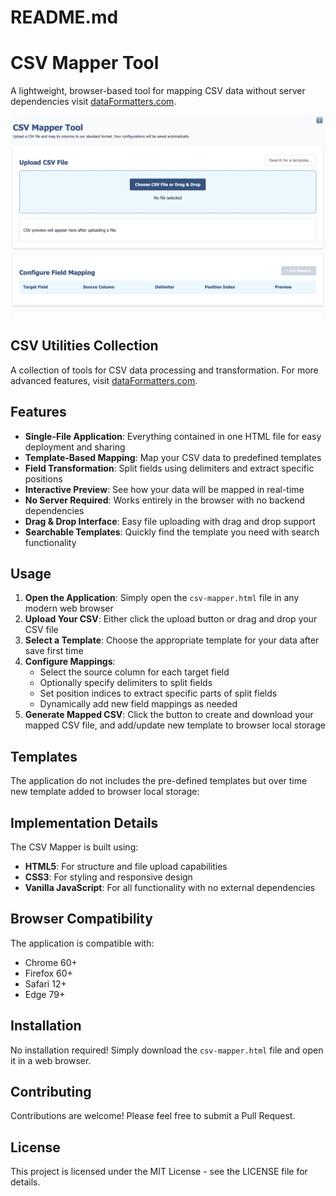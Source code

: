 # README.md

# CSV Mapper Tool

A lightweight, browser-based tool for mapping CSV data without server dependencies visit [dataFormatters.com](https://dataformatters.com).

![CSV Mapper Tool Screenshot](./src/assets/screenshots/csv-mapper-screenshot.png)

## CSV Utilities Collection

A collection of tools for CSV data processing and transformation.
For more advanced features, visit [dataFormatters.com](https://dataformatters.com).

## Features

- **Single-File Application**: Everything contained in one HTML file for easy deployment and sharing
- **Template-Based Mapping**: Map your CSV data to predefined templates
- **Field Transformation**: Split fields using delimiters and extract specific positions
- **Interactive Preview**: See how your data will be mapped in real-time
- **No Server Required**: Works entirely in the browser with no backend dependencies
- **Drag & Drop Interface**: Easy file uploading with drag and drop support
- **Searchable Templates**: Quickly find the template you need with search functionality

## Usage

1. **Open the Application**: Simply open the `csv-mapper.html` file in any modern web browser
2. **Upload Your CSV**: Either click the upload button or drag and drop your CSV file
3. **Select a Template**: Choose the appropriate template for your data after save first time
4. **Configure Mappings**:
   - Select the source column for each target field
   - Optionally specify delimiters to split fields
   - Set position indices to extract specific parts of split fields
   - Dynamically add new field mappings as needed
5. **Generate Mapped CSV**: Click the button to create and download your mapped CSV file, and add/update new template to browser local storage

## Templates

The application do not includes the pre-defined templates but over time new template added to browser local storage:

## Implementation Details

The CSV Mapper is built using:

- **HTML5**: For structure and file upload capabilities
- **CSS3**: For styling and responsive design
- **Vanilla JavaScript**: For all functionality with no external dependencies

## Browser Compatibility

The application is compatible with:
- Chrome 60+
- Firefox 60+
- Safari 12+
- Edge 79+

## Installation

No installation required! Simply download the `csv-mapper.html` file and open it in a web browser.

## Contributing

Contributions are welcome! Please feel free to submit a Pull Request.

## License

This project is licensed under the MIT License - see the LICENSE file for details.
